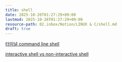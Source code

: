 ```yaml
---
title: shell
date: 2025-10-26T01:27:29+09:00
lastmod: 2025-10-26T01:27:29+09:00
resource-path: 02.inbox/Notion/LINUX & C/shell.md
draft: true
---
```

[터미널 command line shell](../../../temp/터미널%20command%20line%20shell.md)

[interactive shell vs non-interactive shell](../../../temp/interactive%20shell%20vs%20non-interactive%20shell.md)